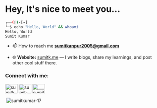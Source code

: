 # Hey, It's nice to meet you...


```bash
┌──()-[~]
└─$ echo "Hello, World" && whoami 
Hello, World
Sumit Kumar
``` 

- 📫 How to reach me **sumitkanpur2005@gmail.com**
* 🌐 **Website:** [sumitk.me](https://sumitk.me) — I write blogs, share my learnings, and post other cool stuff there.




<h3 align="left">Connect with me:</h3>
<p align="left">
<a href="https://twitter.com/sumitk371" target="blank"><img align="center" src="https://raw.githubusercontent.com/rahuldkjain/github-profile-readme-generator/master/src/images/icons/Social/twitter.svg" alt="sumitk371" height="30" width="40" /></a>
<a href="https://linkedin.com/in/sumit-kumar-614128207" target="blank"><img align="center" src="https://raw.githubusercontent.com/rahuldkjain/github-profile-readme-generator/master/src/images/icons/Social/linked-in-alt.svg" alt="sumit-kumar-614128207" height="30" width="40" /></a>
<a href="https://instagram.com/___sumitk" target="blank"><img align="center" src="https://raw.githubusercontent.com/rahuldkjain/github-profile-readme-generator/master/src/images/icons/Social/instagram.svg" alt="___sumitk" height="30" width="40" /></a>
</p>

<p>&nbsp;<img align="center" src="https://github-readme-stats.vercel.app/api?username=sumitkumar-17&show_icons=true&locale=en&theme=transparent" alt="sumitkumar-17" /></p>

<!--
<p>&nbsp;<img align="center" src="https://github-readme-stats.vercel.app/api/top-langs/?username=SumitKumar-17&exclude_repo=CS39001_Computer_Organization_Laboratory,CS61061_Data_Analytics&theme=transparent" alt="sumitkumar-17" /></p>
-->



<!--![github contribution grid snake animation](https://raw.githubusercontent.com/shahradelahi/shahradelahi/output/github-contribution-grid-snake-dark.svg#gh-dark-mode-only)
![github contribution grid snake animation](https://raw.githubusercontent.com/shahradelahi/shahradelahi/output/github-contribution-grid-snake.svg#gh-light-mode-only)-->
